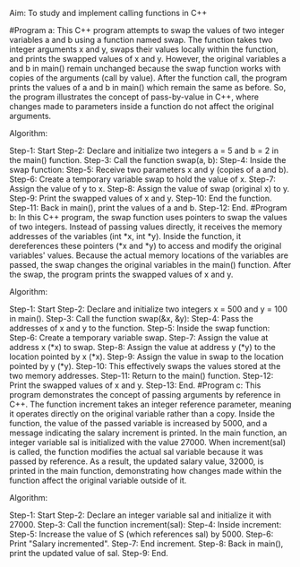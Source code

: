 Aim: To study and implement calling functions in C++

#Program a: This C++ program attempts to swap the values of two integer variables a and b using a function named swap. The function takes two integer arguments x and y, swaps their values locally within the function, and prints the swapped values of x and y. However, the original variables a and b in main() remain unchanged because the swap function works with copies of the arguments (call by value). After the function call, the program prints the values of a and b in main() which remain the same as before. So, the program illustrates the concept of pass-by-value in C++, where changes made to parameters inside a function do not affect the original arguments.

Algorithm:

Step-1: Start
Step-2: Declare and initialize two integers a = 5 and b = 2 in the main() function.
Step-3: Call the function swap(a, b):
Step-4: Inside the swap function:
Step-5: Receive two parameters x and y (copies of a and b).
Step-6: Create a temporary variable swap to hold the value of x.
Step-7: Assign the value of y to x.
Step-8: Assign the value of swap (original x) to y.
Step-9: Print the swapped values of x and y.
Step-10: End the function.
Step-11: Back in main(), print the values of a and b.
Step-12: End.
#Program b: In this C++ program, the swap function uses pointers to swap the values of two integers. Instead of passing values directly, it receives the memory addresses of the variables (int *x, int *y). Inside the function, it dereferences these pointers (*x and *y) to access and modify the original variables' values. Because the actual memory locations of the variables are passed, the swap changes the original variables in the main() function. After the swap, the program prints the swapped values of x and y.

Algorithm:

Step-1: Start
Step-2: Declare and initialize two integers x = 500 and y = 100 in main().
Step-3: Call the function swap(&x, &y):
Step-4: Pass the addresses of x and y to the function.
Step-5: Inside the swap function:
Step-6: Create a temporary variable swap.
Step-7: Assign the value at address x (*x) to swap.
Step-8: Assign the value at address y (*y) to the location pointed by x (*x).
Step-9: Assign the value in swap to the location pointed by y (*y).
Step-10: This effectively swaps the values stored at the two memory addresses.
Step-11: Return to the main() function.
Step-12: Print the swapped values of x and y.
Step-13: End.
#Program c: This program demonstrates the concept of passing arguments by reference in C++. The function increment takes an integer reference parameter, meaning it operates directly on the original variable rather than a copy. Inside the function, the value of the passed variable is increased by 5000, and a message indicating the salary increment is printed. In the main function, an integer variable sal is initialized with the value 27000. When increment(sal) is called, the function modifies the actual sal variable because it was passed by reference. As a result, the updated salary value, 32000, is printed in the main function, demonstrating how changes made within the function affect the original variable outside of it.

Algorithm:

Step-1: Start
Step-2: Declare an integer variable sal and initialize it with 27000.
Step-3: Call the function increment(sal):
Step-4: Inside increment:
Step-5: Increase the value of S (which references sal) by 5000.
Step-6: Print "Salary incremented".
Step-7: End increment.
Step-8: Back in main(), print the updated value of sal.
Step-9: End.
